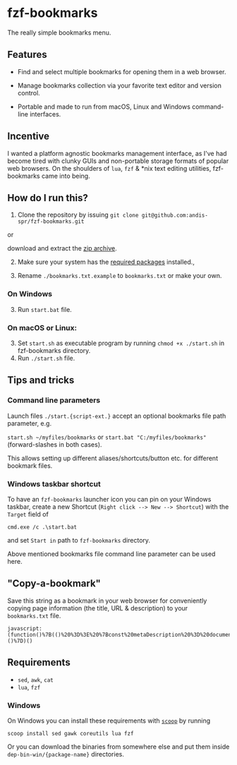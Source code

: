 # fzf-bookmarks

The really simple bookmarks menu.

## Features

- Find and select multiple bookmarks for opening them in a web browser.

- Manage bookmarks collection via your favorite text editor and version control.

- Portable and made to run from macOS, Linux and Windows command-line interfaces.

## Incentive

I wanted a platform agnostic bookmarks management interface, as I've had become tired with clunky GUIs and non-portable storage formats of popular web browsers. On the shoulders of `lua`, `fzf` & *nix text editing utilities, fzf-bookmarks came into being.

## How do I run this?

1. Clone the repository by issuing `git clone git@github.com:andis-spr/fzf-bookmarks.git`

or

download and extract the <a href="https://github.com/andis-spr/fzf-bookmarks/archive/master.zip">zip archive</a>.

2. Make sure your system has the <a href="/#requirements">required packages</a> installed.,

3. Rename `./bookmarks.txt.example` to `bookmarks.txt` or make your own.

### On Windows

3. Run `start.bat` file.

### On macOS or Linux:

3. Set `start.sh` as executable program by running `chmod +x ./start.sh` in fzf-bookmarks directory.
4. Run `./start.sh` file.

## Tips and tricks

### Command line parameters

Launch files `./start.{script-ext.}` accept an optional bookmarks file path parameter, e.g.

`start.sh ~/myfiles/bookmarks` or `start.bat "C:/myfiles/bookmarks"` (forward-slashes in both cases).

This allows setting up different aliases/shortcuts/button etc. for different bookmark files.

### Windows taskbar shortcut

To have an `fzf-bookmarks` launcher icon you can pin on your Windows taskbar, create a new Shortcut (`Right click --> New --> Shortcut`) with the `Target` field of

`cmd.exe /c .\start.bat`

and set `Start in` path to `fzf-bookmarks` directory.

Above mentioned bookmarks file command line parameter can be used here.

## "Copy-a-bookmark"

Save this string as a bookmark in your web browser for conveniently copying page information (the title, URL & description) to your `bookmarks.txt` file.

```
javascript:(function()%7B(()%20%3D%3E%20%7Bconst%20metaDescription%20%3D%20document.querySelector(%60meta%5Bname%3D%22description%22%5D%60)%3Bconst%20prepend%20%3D%20%60%23%20%20%60%3Bconst%20colDelimeter%20%3D%20%60%20%20~%20%20%60%3Bprompt(%60Copy%20this%60%2C%60%24%7Bprepend%7D%24%7Bdocument.title.replace(%2F%5Cs%2B%2Fg%2C%20%60%20%60).trim()%7D%24%7BcolDelimeter%7D%24%7Bwindow.location%7D%24%7BcolDelimeter%7D%24%7BmetaDescription%20%26%26%20metaDescription.content.replace(%2F%5Cs%2B%2Fg%2C%20%60%20%60).trim()%7D%24%7BcolDelimeter%7D%60)%3B%7D)()%7D)()
```

## Requirements

- `sed`, `awk`, `cat`
- `lua`, `fzf`

### Windows

On Windows you can install these requirements with <a href="https://scoop.sh" target="_blank">`scoop`</a> by running

```
scoop install sed gawk coreutils lua fzf
```
Or you can download the binaries from somewhere else and put them inside `dep-bin-win/{package-name}` directories.
